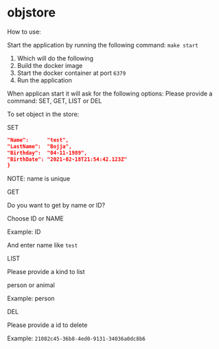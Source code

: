 # objstore

How to use:

Start the application by running the following command:
`make start`

1. Which will do the following
2. Build the docker image
3. Start the docker container at port `6379`
4. Run the application

When applican start it will ask for the following options:
Please provide a command: SET, GET, LIST or DEL

To set object in the store:

SET

``` JSON {
"Name":      "test",
"LastName":  "Bojja",
"Birthday":  "04-11-1989",
"BirthDate": "2021-02-18T21:54:42.123Z"
}
```

NOTE: name is unique

GET

Do you want to get by name or ID?

Choose ID or NAME

Example: ID

And enter name like `test` 

LIST

Please provide a kind to list

person or animal

Example: person

DEL

Please provide a id to delete

Example: `21082c45-36b8-4ed0-9131-34036a0dc8b6`